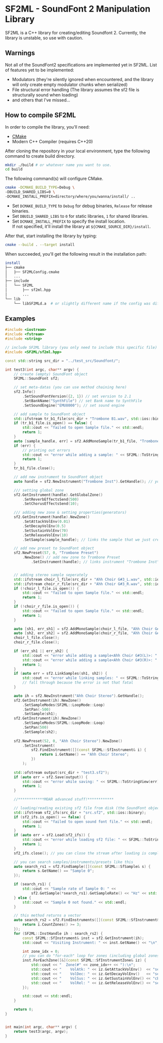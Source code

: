# SF2ML - SoundFont 2 Manipulation Library
SF2ML is a C++ library for creating/editing Soundfont 2.
Currently, the library is unstable, so use with caution.
## Warnings
Not all of the SoundFont2 specifications are implemented yet in SF2ML.
List of features yet to be implemented:
* Modulators (they're silently ignored when encountered, and the library will only create empty modulator chunks when serialized)
* File structural error handling (The library assumes the sf2 file is structurally sound when loading)
* and others that I've missed...
## How to compile SF2ML
In order to compile the library, you'll need:  
* [CMake](https://cmake.org/)
* Modern C++ Compiler (requires C++20)

After cloning the repository in your local environment, type the following command to create build directory.
``` bash
mkdir ./build # or whatever name you want to use.
cd build
```
The following command(s) will configure CMake.
``` bash
cmake -DCMAKE_BUILD_TYPE=Debug \
-DBUILD_SHARED_LIBS=0 \
-DCMAKE_INSTALL_PREFIX=directory/where/you/wanna/install/ ..
```
* Set ```DCMAKE_BUILD_TYPE``` to ```Debug``` for debug binaries, ```Release``` for release binaries.
* Set ```DBUILD_SHARED_LIBS``` to ```0``` for static libraries, ```1``` for shared libraries.
* Set ```DCMAKE_INSTALL_PREFIX``` to specify the install location.  
If not specified, it'll install the library at ```${CMAKE_SOURCE_DIR}/install```.

After that, start installing the library by typing:
``` bash
cmake --build . --target install
```
When succeeded, you'll get the following result in the installation path:
``` bash
install
├── cmake
│   ├── SF2MLConfig.cmake
│   ...
├── include
│   └── SF2ML
│       ├── sf2ml.hpp
│       ...
└── lib
    └── libSF2MLd.a  # or slightly different name if the config was different
```
## Examples
``` cpp
#include <iostream>
#include <fstream>
#include <string>

// include SF2ML library (you only need to include this specific file)
#include <SF2ML/sf2ml.hpp>

const std::string src_dir = "../test_src/Soundfont/";

int test3(int argc, char** argv) {
	// create (empty) SoundFont object
	SF2ML::SoundFont sf2;

	// set meta-datas (you can use method chaining here)
	sf2.Info()
		.SetSoundFontVersion({2, 1}) // set version to 2.1
		.SetBankName("SynthFile") // set Bank name to SynthFile
		.SetSoundEngine("EMU8000"); // set sound engine

	// add sample to SoundFont object
	std::ifstream tr_b1_file(src_dir + "Trombone B1.wav", std::ios::binary);
	if (tr_b1_file.is_open() == false) {
		std::cout << "failed to open Sample file." << std::endl;
		return 1;
	}
	auto [sample_handle, err] = sf2.AddMonoSample(tr_b1_file, "Trombone Sample");
	if (err) {
		// printing out errors
		std::cout << "error while adding a sample: " << SF2ML::ToStringView(err) << std::endl;
		return 1;
	}
	tr_b1_file.close();

	// add new instrument to SoundFont object
	auto handle = sf2.NewInstrument("Trombone Inst").GetHandle(); // you can get handles like this

	/// setting global zone
	sf2.GetInstrument(handle).GetGlobalZone()
		.SetReverbEffectsSend(500)
		.SetChorusEffectsSend(10);

	/// adding new zone & setting properties(generators)
	sf2.GetInstrument(handle).NewZone()
		.SetAttackVolEnv(0.01)
		.SetDecayVolEnv(0.5)
		.SetSustainVolEnv(70)
		.SetReleaseVolEnv(10)
		.SetSample(sample_handle); // links the sample that we just created

	// add new preset to SoundFont object
	sf2.NewPreset(57, 0, "Trombone Preset")
		.NewZone() // add new zone to Trombone Preset
			.SetInstrument(handle); // links instrument "Trombone Inst" to the zone


	// adding stereo sample seperately
	std::ifstream choir_l_file(src_dir + "Ahh Choir G#3_L.wav", std::ios::binary);
	std::ifstream choir_r_file(src_dir + "Ahh Choir G#3_R.wav", std::ios::binary);
	if (!choir_l_file.is_open()) {
		std::cout << "failed to open Sample file." << std::endl;
		return 1;
	}
	if (!choir_r_file.is_open()) {
		std::cout << "failed to open Sample file." << std::endl;
		return 1;
	}

	auto [sh1, err_sh1] = sf2.AddMonoSample(choir_l_file, "Ahh Choir G#3(L)", SF2ML::Ranges<SF2ML::DWORD>{28992,89051}, 45);
	auto [sh2, err_sh2] = sf2.AddMonoSample(choir_r_file, "Ahh Choir G#3(R)", SF2ML::Ranges<SF2ML::DWORD>{28992,89051}, 45);
	choir_l_file.close();
	choir_r_file.close();

	if (err_sh1 || err_sh2) {
		std::cout << "error while adding a sample<Ahh Choir G#3(L)>: " << SF2ML::ToStringView(err_sh1) << "\n";
		std::cout << "error while adding a sample<Ahh Choir G#3(R)>: " << SF2ML::ToStringView(err_sh2) << std::endl;
		return 1;
	}
	if (auto err = sf2.LinkSamples(sh1, sh2)) {
		std::cout << "error while linking samples: " << SF2ML::ToStringView(err) << "\n";
		// fall through because the error is not that fatal
	}

	auto ih = sf2.NewInstrument("Ahh Choir Stereo").GetHandle();
	sf2.GetInstrument(ih).NewZone()
		.SetSampleModes(SF2ML::LoopMode::Loop)
		.SetPan(-500)
		.SetSample(sh1);
	sf2.GetInstrument(ih).NewZone()
		.SetSampleModes(SF2ML::LoopMode::Loop)
		.SetPan(500)
		.SetSample(sh2);
	
	sf2.NewPreset(52, 0, "Ahh Choir Stereo").NewZone()
		.SetInstrument(
			sf2.FindInstrument([](const SF2ML::SfInstrument& i) {
				return i.GetName() == "Ahh Choir Stereo";
			})
		);
	
	std::ofstream output(src_dir + "test3.sf2");
	if (auto err = sf2.Save(output)) {
		std::cout << "error while saving: " << SF2ML::ToStringView(err) << std::endl;
		return 1;
	}

	//************MOAR advanced stuff!************

	// loading/reading existing sf2 file from disk (the SoundFont object is resetted)
	std::ifstream sf2_ifs(src_dir + "src.sf2", std::ios::binary);
	if (sf2_ifs.is_open() == false) {
		std::cout << "failed to open sound font file." << std::endl;
		return 1;
	}
	if (auto err = sf2.Load(sf2_ifs)) {
		std::cout << "error while loading sf2 file: " << SF2ML::ToStringView(err) << std::endl;
		return 1;
	}
	sf2_ifs.close(); // you can close the stream after loading is complete

	// you can search samples/instruments/presets like this
	auto search_rs1 = sf2.FindSample([](const SF2ML::SfSample& s) {
		return s.GetName() == "Sample 0";
	});

	if (search_rs1) {
		std::cout << "Sample rate of Sample 0: " <<
			sf2.GetSample(*search_rs1).GetSampleRate() << "Hz" << std::endl;
	} else {
		std::cout << "Sample 0 not found." << std::endl;
	}

	// this method returns a vector
	auto search_rs2 = sf2.FindInstruments([](const SF2ML::SfInstrument& i) {
		return i.CountZones() >= 3;
	});
	for (SF2ML::InstHandle ih : search_rs2) {
		const SF2ML::SfInstrument& inst = sf2.GetInstrument(ih);
		std::cout << "Visiting Instrument: " << inst.GetName() << "\n";

		int zone_idx = 0;
		// you can do "for-each" loop for zones (including global zones!)
		inst.ForEachZone([&](const SF2ML::SfInstrumentZone& iz) {
			std::cout << "  Zone(#" << zone_idx++ << "):\n";
			std::cout << "    VolAtk: " << iz.GetAttackVolEnv()  << "sec(s)\n";
			std::cout << "    VolDec: " << iz.GetDecayVolEnv()   << "sec(s)\n";
			std::cout << "    VolSus: " << iz.GetSustainVolEnv() << "cB\n";
			std::cout << "    VolRel: " << iz.GetReleaseVolEnv() << "sec(s)\n";
		});

		std::cout << std::endl;
	}

	return 0;
}


int main(int argc, char** argv) {
	return test3(argc, argv);
}
```
